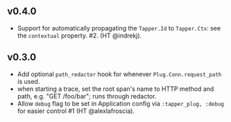 ## v0.4.0

* Support for automatically propagating the `Tapper.Id` to `Tapper.Ctx`: see the `contextual` property. #2. (HT @indrekj).

## v0.3.0 

* Add optional `path_redactor` hook for whenever `Plug.Conn.request_path` is used.
* when starting a trace, set the root span's name to HTTP method and path, e.g. "GET /foo/bar"; runs through redactor.
* Allow `debug` flag to be set in Application config via `:tapper_plug, :debug` for easier control #1 (HT @alexlafroscia).
